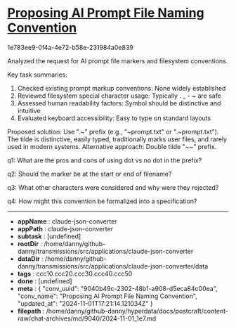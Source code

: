# [Proposing AI Prompt File Naming Convention](https://claude.ai/chat/9040b49c-2302-48b1-a908-d5eca84c00ea)

1e783ee9-0f4a-4e72-b58e-231984a0e839

 Analyzed the request for AI prompt file markers and filesystem conventions.

Key task summaries:
1. Checked existing prompt markup conventions: None widely established
2. Reviewed filesystem special character usage: Typically . _ - ~ are safe
3. Assessed human readability factors: Symbol should be distinctive and intuitive
4. Evaluated keyboard accessibility: Easy to type on standard layouts

Proposed solution:
Use ".~" prefix (e.g., "~prompt.txt" or ".~prompt.txt"). The tilde is distinctive, easily typed, traditionally marks user files, and rarely used in modern systems. Alternative approach: Double tilde "~~" prefix.

q1: What are the pros and cons of using dot vs no dot in the prefix?

q2: Should the marker be at the start or end of filename?

q3: What other characters were considered and why were they rejected?

q4: How might this convention be formalized into a specification?

---

* **appName** : claude-json-converter
* **appPath** : claude-json-converter
* **subtask** : [undefined]
* **rootDir** : /home/danny/github-danny/transmissions/src/applications/claude-json-converter
* **dataDir** : /home/danny/github-danny/transmissions/src/applications/claude-json-converter/data
* **tags** : ccc10.ccc20.ccc30.ccc40.ccc50
* **done** : [undefined]
* **meta** : {
  "conv_uuid": "9040b49c-2302-48b1-a908-d5eca84c00ea",
  "conv_name": "Proposing AI Prompt File Naming Convention",
  "updated_at": "2024-11-01T17:21:14.121034Z"
}
* **filepath** : /home/danny/github-danny/hyperdata/docs/postcraft/content-raw/chat-archives/md/9040/2024-11-01_1e7.md